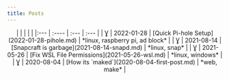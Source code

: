 ```yaml
---
title: Posts
---
```


<center>|     |       |      |      |
|:--- | :---- | :--- | :--- |
| Ɣ | 2022-01-28 | [Quick Pi-hole Setup](2022-01-28-pihole.md) | *linux, raspberry pi, ad block* | 
| Ɣ | 2021-08-14 | [Snapcraft is garbage](2021-08-14-snapd.md) | *linux, snap* | 
| Ɣ | 2021-05-26 | [Fix WSL File Permissions](2021-05-26-wsl.md) | *linux, windows* | 
| Ɣ | 2020-08-04 | [How its `maked`](2020-08-04-first-post.md) | *web, make* | 
</center>